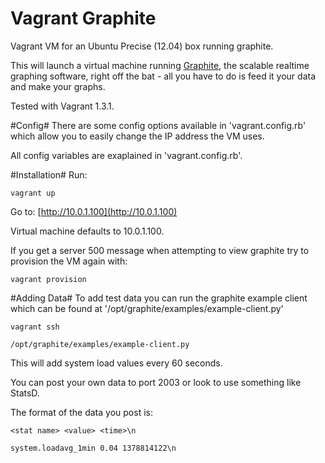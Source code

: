 Vagrant Graphite
================

Vagrant VM for an Ubuntu Precise (12.04) box running graphite.

This will launch a virtual machine running [Graphite](http://graphite.wikidot.com/), the scalable realtime graphing software, right off the bat - all you have to do is feed it your data and make your graphs.

Tested with Vagrant 1.3.1.

#Config#
There are some config options available in 'vagrant.config.rb' which allow you to easily change the IP address the VM uses.

All config variables are exaplained in 'vagrant.config.rb'.

#Installation#
Run:

	vagrant up

Go to: [http://10.0.1.100](http://10.0.1.100)
	
Virtual machine defaults to 10.0.1.100.

If you get a server 500 message when attempting to view graphite try to provision the VM again with:

	vagrant provision
	
#Adding Data#
To add test data you can run the graphite example client which can be found at '/opt/graphite/examples/example-client.py'

	vagrant ssh
	
	/opt/graphite/examples/example-client.py
	
This will add system load values every 60 seconds.

You can post your own data to port 2003 or look to use something like StatsD.

The format of the data you post is:

	<stat name> <value> <time>\n
	
	system.loadavg_1min 0.04 1378814122\n
